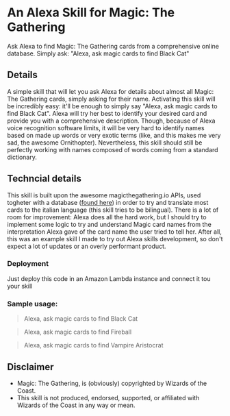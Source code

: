 # An Alexa Skill for Magic: The Gathering

Ask Alexa to find Magic: The Gathering cards from a comprehensive online database. Simply ask: "Alexa, ask magic cards to find Black Cat"

## Details

A simple skill that will let you ask Alexa for details about almost all Magic: The Gathering cards, simply asking for their name. Activating this skill will be incredibly easy: it'll be enough to simply say "Alexa, ask magic cards to find Black Cat". Alexa will try her best to identify your desired card and provide you with a comprehensive description. Though, because of Alexa voice recognition software limits, it will be very hard to identify names based on made up words or very exotic terms (like, and this makes me very sad, the awesome Ornithopter). Nevertheless, this skill should still be perfectly working with names composed of words coming from a standard dictionary.

## Techncial details

This skill is built upon the awesome magicthegathering.io APIs, used togheter with a database ([found here](https://mtgdb.it/database/index.php)) in order to try and translate most cards to the italian language (this skill tries to be bilingual). There is a lot of room for improvement: Alexa does all the hard work, but I should try to implement some logic to try and understand Magic card names from the interpretation Alexa gave of the card name the user tried to tell her. After all, this was an example skill I made to try out Alexa skills development, so don't expect a lot of updates or an overly performant product.

### Deployment

Just deploy this code in an Amazon Lambda instance and connect it tou your skill

### Sample usage:
> Alexa, ask magic cards to find Black Cat

> Alexa, ask magic cards to find Fireball

> Alexa, ask magic cards to find Vampire Aristocrat

## Disclaimer
- Magic: The Gathering, is (obviously) copyrighted by Wizards of the Coast.
- This skill is not produced, endorsed, supported, or affiliated with Wizards of the Coast in any way or mean.
